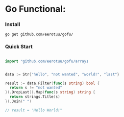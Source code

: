 # Go Functional:

### Install

```
go get github.com/eerotuu/gofu/
```

### Quick Start

```go

import "github.com/eerotuu/gofu/arrays


data := Str{"hello", "not wanted", "world!", "last"}

result := data.Filter(func(s string) bool {
  return s != "not wanted"
}).DropLast().Map(func(s string) string {
  return strings.Title(s)
}).Join(" ")

// result = "Hello World!"

```
